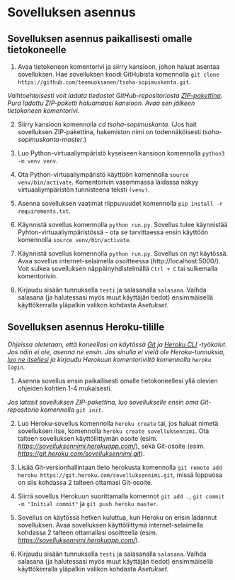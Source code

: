 # Sovelluksen asennus

## Sovelluksen asennus paikallisesti omalle tietokoneelle

1. Avaa tietokoneen komentorivi ja siirry kansioon, johon haluat asentaa sovelluksen. Hae sovelluksen koodi GitHubista komennolla `git clone https://github.com/teemuoksanen/tsoha-sopimuskanta.git`.

*Vaihtoehtoisesti voit ladata tiedostot GitHub-repositoriosta [ZIP-pakettina](https://github.com/teemuoksanen/tsoha-sopimuskanta/archive/master.zip). Pura ladattu ZIP-paketti haluamaasi kansioon. Avaa sen jälkeen tietokoneen komentorivi.*

2. Siirry kansioon komennolla *cd tsoha-sopimuskanta*. (Jos hait sovelluksen ZIP-pakettina, hakemiston nimi on todennäköisesti *tsoha-sopimuskanta-master*.)

4. Luo Python-virtuaaliympäristö kyseiseen kansioon komennolla `python3 -m venv venv`.
​
5. Ota Python-virtuaaliympäristö käyttöön komennolla `source venv/bin/activate`. Komentorivin vasemmassa laidassa näkyy virtuaaliympäristön tunnisteena teksti `(venv)`.

6. Asenna sovelluksen vaatimat riippuvuudet komennolla `pip install -r requirements.txt`.

7. Käynnistä sovellus komennolla `python run.py`. Sovellus tulee käynnistää Pyhton-virtuaaliympäristössä - ota se tarvittaessa ensin käyttöön komennolla `source venv/bin/activate`.

8. Käynnistä sovellus komennolla `python run.py`. Sovellus on nyt käytössä. Avaa sovellus internet-selaimella osoitteessa (http://localhost:5000/). Voit sulkea sovelluksen näppäinyhdistelmällä `Ctrl + C` tai sulkemalla komentorivin.

9. Kirjaudu sisään tunnuksella `testi` ja salasanalla `salasana`. Vaihda salasana (ja halutessasi myös muut käyttäjän tiedot) ensimmäisellä käyttökerralla yläpalkin valikon kohdasta _Asetukset_.

## Sovelluksen asennus Heroku-tilille

*Ohjeissa oletetaan, että koneellasi on käytössä [Git](https://git-scm.com/) ja [Heroku CLI](https://devcenter.heroku.com/articles/heroku-cli) -työkalut. Jos näin ei ole, asenna ne ensin. Jos sinulla ei vielä ole Heroku-tunnuksia, [luo ne itsellesi](https://signup.heroku.com/) ja kirjaudu Herokuun komentoriviltä komennolla `heroku login`.*

1. Asenna sovellus ensin paikallisesti omalle tietokoneellesi yllä olevien ohjeiden kohtien 1-4 mukaisesti.

*Jos latasit sovelluksen ZIP-pakettina, luo sovellukselle ensin oma Git-repositorio komennolla `git init`.*

2. Luo Heroku-sovellus komennolla `heroku create` tai, jos haluat nimetä sovelluksen itse, komennolla `heroku create sovelluksennimi`. Ota talteen sovelluksen käyttöliittymän osoite (esim. *https://sovelluksennimi.herokuapp.com/*), sekä Git-osoite (esim. *https://git.heroku.com/sovelluksennimi.git*).

3. Lisää Git-versionhallintaan tieto herokusta komennolla `git remote add heroku https://git.heroku.com/sovelluksennimi.git`, missä loppuosa on siis kohdassa 2 talteen ottamasi Git-osoite.

4. Siirrä sovellus Herokuun suorittamalla komennot `git add .`, `git commit -m "Initial commit"` ja `git push heroku master`.

5. Sovellus on käytössä hetken kuluttua, kun Heroku on ensin ladannut sovelluksen. Avaa sovelluksen käyttöliittymä internet-selaimella kohdassa 2 talteen ottamallasi osoitteella (esim. *https://sovelluksennimi.herokuapp.com/*).

6. Kirjaudu sisään tunnuksella `testi` ja salasanalla `salasana`. Vaihda salasana (ja halutessasi myös muut käyttäjän tiedot) ensimmäisellä käyttökerralla yläpalkin valikon kohdasta _Asetukset_.